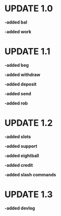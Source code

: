 # UPDATE 1.0
**-added bal**

**-added work**


# UPDATE 1.1

**-added beg** 

**-added withdraw**

**-added deposit**

**-added send**

**-added rob**


# UPDATE 1.2

**-added slots** 

**-added support**

**-added eightball**

**-added credit**

**-added slash commands**


# UPDATE 1.3 

**-added devlog**
